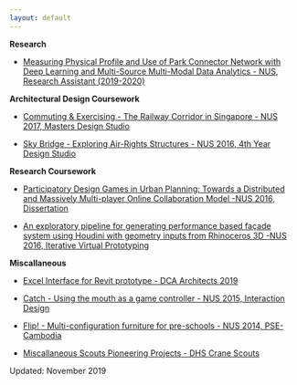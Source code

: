 ```yaml
---
layout: default
---
```


**Research**

- [Measuring Physical Profile and Use of Park Connector Network with Deep Learning and Multi-Source Multi-Modal Data Analytics - NUS, Research Assistant (2019-2020)](./pcn.html)

**Architectural Design Coursework**

- [Commuting & Exercising - The Railway Corridor in Singapore - NUS 2017, Masters Design Studio]()

- [Sky Bridge - Exploring Air-Rights Structures - NUS 2016, 4th Year Design Studio](./skybridge.html)

**Research Coursework**

- [Participatory Design Games in Urban Planning: Towards a Distributed and Massively Multi-player Online Collaboration Model -NUS 2016, Dissertation](portfolio/pdf/dissertation_2016.pdf)

- [An exploratory pipeline for generating performance based façade system using Houdini with geometry inputs from Rhinoceros 3D -NUS 2016, Iterative Virtual Prototyping](portfolio/pdf/ivp_report.pdf)

**Miscallaneous**

- [Excel Interface for Revit prototype - DCA Architects 2019](./excel_to_revit.html)

- [Catch - Using the mouth as a game controller - NUS 2015, Interaction Design](./catch.html)

- [Flip! - Multi-configuration furniture for pre-schools - NUS 2014, PSE-Cambodia](./flip.html)

- [Miscallaneous Scouts Pioneering Projects - DHS Crane Scouts](./scout.html)  



Updated: November 2019
